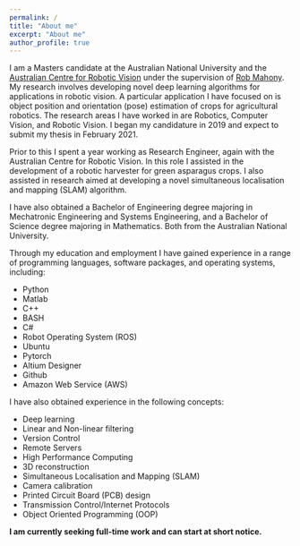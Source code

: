 ```yaml
---
permalink: /
title: "About me"
excerpt: "About me"
author_profile: true
---
```


I am a Masters candidate at the Australian National University and the <a href="https://www.roboticvision.org/">Australian Centre for Robotic Vision</a> under the supervision of <a href="https://cecs.anu.edu.au/people/robert-mahony">Rob Mahony</a>.
My research involves developing novel deep learning algorithms for applications in robotic vision.
A particular application I have focused on is object position and orientation (pose) estimation of crops for agricultural robotics.
The research areas I have worked in are Robotics, Computer Vision, and Robotic Vision.
I began my candidature in 2019 and expect to submit my thesis in February 2021.

Prior to this I spent a year working as Research Engineer, again with the Australian Centre for Robotic Vision.
In this role I assisted in the development of a robotic harvester for green asparagus crops.
I also assisted in research aimed at developing a novel simultaneous localisation and mapping (SLAM) algorithm.

I have also obtained a Bachelor of Engineering degree majoring in Mechatronic Engineering and Systems Engineering, and a Bachelor of Science degree majoring in Mathematics.
Both from the Australian National University.

Through my education and employment I have gained experience in a range of programming languages, software packages, and operating systems, including:
* Python
* Matlab
* C++
* BASH
* C\#
* Robot Operating System (ROS)
* Ubuntu
* Pytorch
* Altium Designer
* Github
* Amazon Web Service (AWS)

I have also obtained experience in the following concepts:
* Deep learning
* Linear and Non-linear filtering
* Version Control
* Remote Servers
* High Performance Computing
* 3D reconstruction
* Simultaneous Localisation and Mapping (SLAM)
* Camera calibration
* Printed Circuit Board (PCB) design
* Transmission Control/Internet Protocols
* Object Oriented Programming (OOP)
  
**I am currently seeking full-time work and can start at short notice.**



